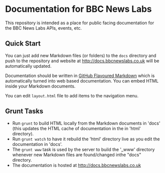 # Documentation for BBC News Labs

This repository is intended as a place for public facing documentation for the BBC News Labs APIs, events, etc.

## Quick Start

You can just add new Markdown files (or folders) to the `docs` directory and push to the repository and website at http://docs.bbcnewslabs.co.uk will be automatically updated.

Documentation should be written in [GitHub Flavoured Markdown](https://help.github.com/articles/github-flavored-markdown/) which is automatically turned into web based documentation. You can embed HTML inside your Markdown documents.

You can edit `layout.html` file to add items to the navigation menu.

## Grunt Tasks

* Run `grunt` to build HTML locally from the Markdown documents in 'docs' (this updates the HTML cache of documentation in the in 'html' directory).
* Run `grunt watch` to have it rebuild the 'html' directory live as you edit the documentation in 'docs'.
* The `grunt www` task is used by the server to build the '_www' directory whenever new Markdown files are found/changed inthe "docs" directory.
* The documentation is hosted at http://docs.bbcnewslabs.co.uk

